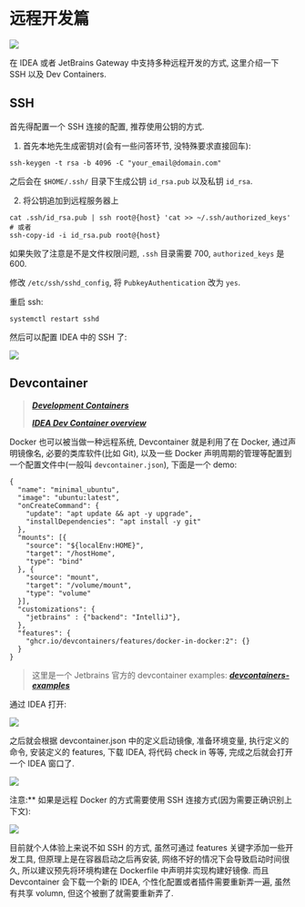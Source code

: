 # 远程开发篇

![](https://image.cdn.yangbingdong.com/image/how-to-use-idea/9dac82d2775e449bcc3c2850a42ab5c4-4ae1d0.png)

在 IDEA 或者 JetBrains Gateway 中支持多种远程开发的方式, 这里介绍一下 SSH 以及 Dev Containers.

## SSH

首先得配置一个 SSH 连接的配置, 推荐使用公钥的方式.

1) 首先本地先生成密钥对(会有一些问答环节, 没特殊要求直接回车):

```
ssh-keygen -t rsa -b 4096 -C "your_email@domain.com"
```

之后会在  `$HOME/.ssh/` 目录下生成公钥 `id_rsa.pub` 以及私钥 `id_rsa`.

2) 将公钥追加到远程服务器上

```
cat .ssh/id_rsa.pub | ssh root@{host} 'cat >> ~/.ssh/authorized_keys'
# 或者
ssh-copy-id -i id_rsa.pub root@{host}
```

如果失败了注意是不是文件权限问题,  `.ssh` 目录需要 700, `authorized_keys` 是 600.

修改  `/etc/ssh/sshd_config`, 将  `PubkeyAuthentication` 改为 `yes`. 

重启 ssh:

```
systemctl restart sshd
```

然后可以配置 IDEA 中的 SSH 了:

![](https://image.cdn.yangbingdong.com/image/how-to-use-idea/44a45199b91746ee195abad92943b969-aafc74.png)

## Devcontainer

> ***[Development Containers](https://containers.dev/)***
>
> ***[IDEA Dev Container overview](https://www.jetbrains.com/help/idea/connect-to-devcontainer.html)***

Docker 也可以被当做一种远程系统, Devcontainer 就是利用了在 Docker, 通过声明镜像名, 必要的类库软件(比如 Git), 以及一些 Docker 声明周期的管理等配置到一个配置文件中(一般叫 `devcontainer.json`), 下面是一个 demo:

```
{
  "name": "minimal_ubuntu",
  "image": "ubuntu:latest",
  "onCreateCommand": {
    "update": "apt update && apt -y upgrade",
    "installDependencies": "apt install -y git"
  },
  "mounts": [{
    "source": "${localEnv:HOME}",
    "target": "/hostHome",
    "type": "bind"
  }, {
    "source": "mount",
    "target": "/volume/mount",
    "type": "volume"
  }],
  "customizations": {
    "jetbrains" : {"backend": "IntelliJ"},
  },
  "features": {
    "ghcr.io/devcontainers/features/docker-in-docker:2": {}
  }
}
```

> 这里是一个 Jetbrains 官方的 devcontainer examples:  ***[devcontainers-examples](https://github.com/JetBrains/devcontainers-examples)*** 

通过 IDEA 打开:

![](https://image.cdn.yangbingdong.com/image/how-to-use-idea/eb85be0627d1262aed4393f91361966e-fd1a01.png)

之后就会根据 devcontainer.json 中的定义启动镜像, 准备环境变量, 执行定义的命令, 安装定义的 features, 下载 IDEA, 将代码 check in 等等, 完成之后就会打开一个 IDEA 窗口了.

![](https://image.cdn.yangbingdong.com/image/how-to-use-idea/a82ff1242095603adcb6fff923d4f42e-58a88d.png)



注意:** 如果是远程 Docker 的方式需要使用 SSH 连接方式(因为需要正确识别上下文):

![](https://image.cdn.yangbingdong.com/image/how-to-use-idea/a5cf419986fac82cdd3e1011d192da60-adc3d5.png)



目前就个人体验上来说不如 SSH 的方式, 虽然可通过 features 关键字添加一些开发工具, 但原理上是在容器启动之后再安装, 网络不好的情况下会导致启动时间很久, 所以建议预先将环境构建在 Dockerfile 中声明并实现构建好镜像. 而且Devcontainer 会下载一个新的 IDEA, 个性化配置或者插件需要重新弄一遍, 虽然有共享 volumn, 但这个被删了就需要重新弄了.